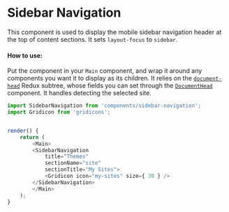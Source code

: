Sidebar Navigation
==================

This component is used to display the mobile sidebar navigation header at the top of content sections. It sets `layout-focus` to `sidebar`.

#### How to use:

Put the component in your `Main` component, and wrap it around any components you want it to display as its children. It relies on the [`document-head`](/client/state/document-head) Redux subtree, whose fields you can set through the [`DocumentHead`](/client/components/data/document-head) component. It handles detecting the selected site.

```js
import SidebarNavigation from 'components/sidebar-navigation';
import Gridicon from 'gridicons';


render() {
	return (
		<Main>
		<SidebarNavigation
			title="Themes"
			sectionName="site"
			sectionTitle="My Sites">
			<Gridicon icon="my-sites" size={ 30 } />
		</SidebarNavigation>
		</Main>
	);
}
```
